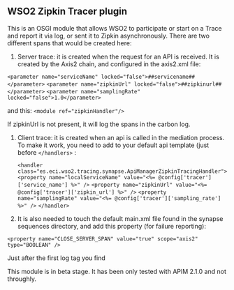 ## WSO2 Zipkin Tracer plugin

This is an OSGI module that allows WSO2 to participate or start on a Trace and report it via log, or sent it to Zipkin asynchronously. There are two different spans that would be created here:

1. Server trace: it is created when the request for an API is received. It is created by the Axis2 chain, and configured in the axis2.xml file:

`<parameter name="serviceName" locked="false">##servicename##</parameter>`
`<parameter name="zipkinUrl" locked="false">##zipkinurl##</parameter>`
`<parameter name="samplingRate" locked="false">1.0</parameter>`

and this:
`<module ref="zipkinHandler"/>`

If zipkinUrl is not present, it will log the spans in the carbon log.

1. Client trace: it is created when an api is called in the mediation process. To make it work, you need to add to your default api template (just before `</handlers>` :

    `<handler class="es.eci.wso2.tracing.synapse.ApiManagerZipkinTracingHandler">`
      `<property name="localServiceName" value="<%= @config['tracer']['service_name'] %>" />`
      `<property name="zipkinUrl" value="<%= @config['tracer']['zipkin_url'] %>" />`
      `<property name="samplingRate" value="<%= @config['tracer']['sampling_rate'] %>" />`
    `</handler>`

1. It is also needed to touch the default main.xml file found in the synapse sequences directory, and add this property (for failure reporting):

`<property name="CLOSE_SERVER_SPAN" value="true" scope="axis2" type="BOOLEAN" />`

Just after the first log tag you find

This module is in beta stage. It has been only tested with APIM 2.1.0 and not throughly.


